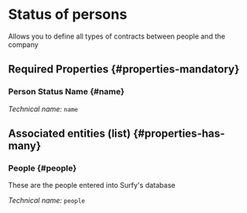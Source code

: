 # Status of persons
<!--- THIS FILE IS GENERATED PLEASE DO NOT EDIT IT DIRECTLY --->

Allows you to define all types of contracts between people and the company

<OH code="personState"/>




## Required Properties {#properties-mandatory}
    
### Person Status Name {#name}



*Technical name:* ```name```
<PH code="personState:name"/>

    





## Associated entities (list) {#properties-has-many}

### People {#people}

These are the people entered into Surfy's database

*Technical name:* ```people```
<PH code="personState:people"/>




